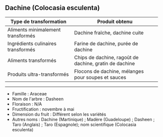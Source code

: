 ## Dachine (Colocasia esculenta)

| **Type de transformation**         | **Produit obtenu**                                     |
| ---------------------------------- | ------------------------------------------------------ |
| Aliments minimalement transformés  | Dachine fraîche, dachine cuite                         |
| Ingrédients culinaires transformés | Farine de dachine, purée de dachine                    |
| Aliments transformés               | Chips de dachine, ragoût de dachine, gratin de dachine |
| Produits ultra-transformés         | Flocons de dachine, mélanges pour soupes et sauces     |

---

- Famille : Araceae
- Nom de l'arbre : Dasheen
- Floraison : N/A
- Fructification : novembre à mai
- Dimension du fruit : Différent selon les variétés
- Autres noms : Dachine (Martinique) ; Madère (Guadeloupe) ; Dasheen ; Taro (Anglais) ; Taro (Espagnole); nom scientifique (Colocasia esculenta)
